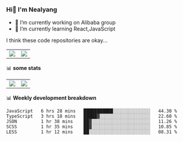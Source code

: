 ### Hi👋 I'm Nealyang

- 🔭 I’m currently working on Alibaba group
- 🌱 I’m currently learning React,JavaScript


I think these code repositories are okay...

<table>
  <tbody>
    <tr>
      <td>
        <a href="https://github.com/Nealyang/React-Express-Blog-Demo">
          <img align="center" src="https://github-readme-stats.vercel.app/api/pin/?username=Nealyang&repo=React-Express-Blog-Demo&theme=chartreuse-dark" />
        </a>
      </td>
       <td>
        <a href="https://github.com/Nealyang/PersonalBlog">
          <img align="center" src="https://github-readme-stats.vercel.app/api/pin/?username=Nealyang&repo=PersonalBlog&theme=chartreuse-dark" />
        </a>
      </td>
    </tr>
  </tbody>
</table>

📊 **some stats**


<table>
  <tbody>
    <tr>
      <td>
          <img align="center" src="https://github-readme-stats.vercel.app/api?username=Nealyang&theme=chartreuse-dark&show_icons=true" />
      </td>
       <td>
          <img align="center" src="https://github-readme-stats.vercel.app/api/top-langs/?username=Nealyang&theme=chartreuse-dark" />
      </td>
    </tr>
  </tbody>
</table>

📊 **Weekly development breakdown**

<!--START_SECTION:waka-->
```text
JavaScript   6 hrs 28 mins   ███████████░░░░░░░░░░░░░░   44.30 % 
TypeScript   3 hrs 18 mins   █████▓░░░░░░░░░░░░░░░░░░░   22.60 % 
JSON         1 hr 38 mins    ██▓░░░░░░░░░░░░░░░░░░░░░░   11.26 % 
SCSS         1 hr 35 mins    ██▓░░░░░░░░░░░░░░░░░░░░░░   10.85 % 
LESS         1 hr 12 mins    ██░░░░░░░░░░░░░░░░░░░░░░░   08.31 % 
```
<!--END_SECTION:waka-->
